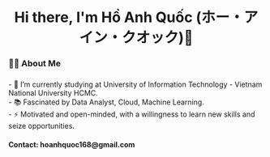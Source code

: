 <h1 align="center">Hi there, I'm Hồ Anh Quốc (ホー・アイン・クオック)👋</h1>

###

<h3 align="left">👩‍💻  About Me</h3>

###

<p align="left">- 🔭 I’m currently studying at University of Information Technology - Vietnam National University HCMC.<br>- 📚 Fascinated by Data Analyst, Cloud, Machine Learning.<br>- ⚡ Motivated and open-minded, with a willingness to learn new skills and seize opportunities.</p>

<h4 align="left">Contact: hoanhquoc168@gmail.com</h4>

###
